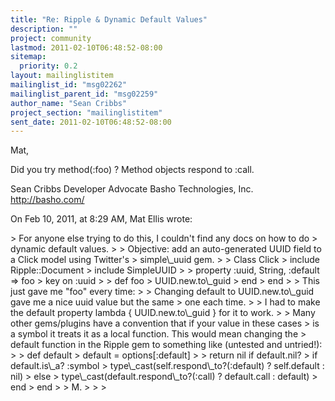 ```yaml
---
title: "Re: Ripple & Dynamic Default Values"
description: ""
project: community
lastmod: 2011-02-10T06:48:52-08:00
sitemap:
  priority: 0.2
layout: mailinglistitem
mailinglist_id: "msg02262"
mailinglist_parent_id: "msg02259"
author_name: "Sean Cribbs"
project_section: "mailinglistitem"
sent_date: 2011-02-10T06:48:52-08:00
---
```



Mat,

Did you try method(:foo) ? Method objects respond to :call.

Sean Cribbs 
Developer Advocate
Basho Technologies, Inc.
http://basho.com/

On Feb 10, 2011, at 8:29 AM, Mat Ellis wrote:

&gt; For anyone else trying to do this, I couldn't find any docs on how to do 
&gt; dynamic default values.
&gt; 
&gt; Objective: add an auto-generated UUID field to a Click model using Twitter's 
&gt; simple\\_uuid gem.
&gt; 
&gt; Class Click
&gt; include Ripple::Document
&gt; include SimpleUUID
&gt; 
&gt; property :uuid, String, :default =&gt; foo
&gt; key on :uuid
&gt; 
&gt; def foo
&gt; UUID.new.to\\_guid
&gt; end
&gt; end
&gt; 
&gt; This just gave me "foo" every time:
&gt; 
&gt; Changing default to UUID.new.to\\_guid gave me a nice uuid value but the same 
&gt; one each time.
&gt; 
&gt; I had to make the default property lambda { UUID.new.to\\_guid } for it to work.
&gt; 
&gt; Many other gems/plugins have a convention that if your value in these cases 
&gt; is a symbol it treats it as a local function. This would mean changing the 
&gt; default function in the Ripple gem to something like (untested and untried!):
&gt; 
&gt; def default
&gt; default = options[:default]
&gt; 
&gt; return nil if default.nil?
&gt; if default.is\\_a? :symbol
&gt; type\\_cast(self.respond\\_to?(:default) ? self.default : nil)
&gt; else
&gt; type\\_cast(default.respond\\_to?(:call) ? default.call : default)
&gt; end
&gt; end
&gt; 
&gt; M.
&gt; 
&gt; 
&gt; 
